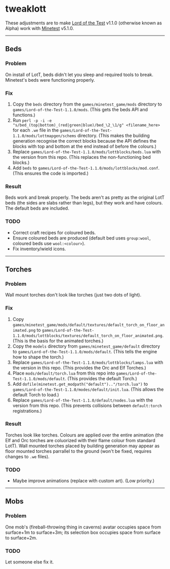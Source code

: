# tweaklott
These adjustments are to make [Lord of the Test](https://github.com/minetest-LOTR/Lord-of-the-Test) v1.1.0 (otherwise known as Alpha) work with [Minetest](https://www.minetest.net/) v5.1.0.

---
## Beds
### Problem
On install of LotT, beds didn't let you sleep and required tools to break.  Minetest's beds were functioning properly.
### Fix
1. Copy the `beds` directory from the `games/minetest_game/mods` directory to `games/Lord-of-the-Test-1.1.0/mods`. (This gets the beds API and functions.)
2. Run `perl -p -i -e "s/bed_(top|bottom)_(red|green|blue)/bed_\2_\1/g" <filename_here>` for each `.we` file in the `games/Lord-of-the-Test-1.1.0/mods/lottmapgen/schems` directory. (This makes the building generation recognise the correct blocks because the API defines the blocks with top and bottom at the end instead of before the colours.)
3. Replace `games/Lord-of-the-Test-1.1.0/mods/lottblocks/beds.lua` with the version from this repo. (This replaces the non-functioning bed blocks.)
4. Add `beds` to `games/Lord-of-the-Test-1.1.0/mods/lottblocks/mod.conf`. (This ensures the code is imported.)
### Result
Beds work and break properly.  The beds aren't as pretty as the original LotT beds (the sides are slabs rather than legs), but they work and have colours.  The default beds are included.

### TODO
* Correct craft recipes for coloured beds.
* Ensure coloured beds are produced (default bed uses `group:wool`, coloured beds use `wool:<colour>`).
* Fix inventory/wield icons.

---
## Torches
### Problem
Wall mount torches don't look like torches (just two dots of light).
### Fix
1. Copy `games/minetest_game/mods/default/textures/default_torch_on_floor_animated.png` to `games/Lord-of-the-Test-1.1.0/mods/lottblocks/textures/default_torch_on_floor_animated.png`. (This is the basis for the animated torches.)
2. Copy the `models` directory from `games/minetest_game/default` directory to `games/Lord-of-the-Test-1.1.0/mods/default`. (This tells the engine how to shape the torch.)
3. Replace `games/Lord-of-the-Test-1.1.0/mods/lottblocks/lamps.lua` with the version in this repo. (This provides the Orc and Elf Torches.)
4. Place `mods/default/torch.lua` from this repo into `games/Lord-of-the-Test-1.1.0/mods/default`. (This provides the default Torch.)
5. Add `dofile(minetest.get_modpath("default").."/torch.lua")` to `games/Lord-of-the-Test-1.1.0/modes/default/init.lua`. (This allows the default Torch to load.)
6. Replace `games/Lord-of-the-Test-1.1.0/default/nodes.lua` with the version from this repo. (This prevents collisions between `default:torch` registrations.)
### Result
Torches look like torches.  Colours are applied over the entire animation (the Elf and Orc torches are coluorized with their flame colour from standard LotT).  Wall mounted torches placed by building generation may appear as floor mounted torches parrallel to the ground (won't be fixed, requires changes to `.we` files).

### TODO
* Maybe improve animations (replace with custom art). (Low priority.)
---
## Mobs
### Problem
One mob's (fireball-throwing thing in caverns) avatar occupies space from surface+1m to surface+3m; its selection box occupies space from surface to surface+2m.

### TODO
Let someone else fix it.
